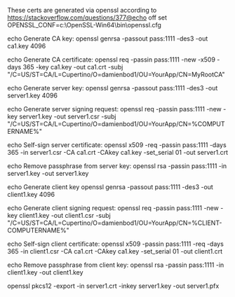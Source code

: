 These certs are generated via openssl according to https://stackoverflow.com/questions/377@echo off
set OPENSSL_CONF=c:\OpenSSL-Win64\bin\openssl.cfg   

echo Generate CA key:
openssl genrsa -passout pass:1111 -des3 -out ca1.key 4096

echo Generate CA certificate:
openssl req -passin pass:1111 -new -x509 -days 365 -key ca1.key -out ca1.crt -subj  "/C=US/ST=CA/L=Cupertino/O=damienbod1/OU=YourApp/CN=MyRootCA"

echo Generate server key:
openssl genrsa -passout pass:1111 -des3 -out server1.key 4096

echo Generate server signing request:
openssl req -passin pass:1111 -new -key server1.key -out server1.csr -subj  "/C=US/ST=CA/L=Cupertino/O=damienbod1/OU=YourApp/CN=%COMPUTERNAME%"

echo Self-sign server certificate:
openssl x509 -req -passin pass:1111 -days 365 -in server1.csr -CA ca1.crt -CAkey ca1.key -set_serial 01 -out server1.crt

echo Remove passphrase from server key:
openssl rsa -passin pass:1111 -in server1.key -out server1.key

echo Generate client key
openssl genrsa -passout pass:1111 -des3 -out client1.key 4096

echo Generate client signing request:
openssl req -passin pass:1111 -new -key client1.key -out client1.csr -subj  "/C=US/ST=CA/L=Cupertino/O=damienbod1/OU=YourApp/CN=%CLIENT-COMPUTERNAME%"

echo Self-sign client certificate:
openssl x509 -passin pass:1111 -req -days 365 -in client1.csr -CA ca1.crt -CAkey ca1.key -set_serial 01 -out client1.crt

echo Remove passphrase from client key:
openssl rsa -passin pass:1111 -in client1.key -out client1.key

openssl pkcs12 -export -in server1.crt -inkey server1.key -out server1.pfx